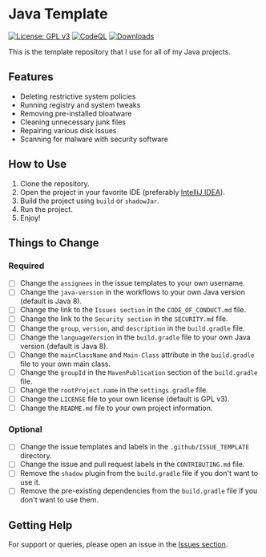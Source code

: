 # Java Template

[![License: GPL v3](https://img.shields.io/badge/License-GPLv3-blue.svg)](LICENSE)
[![CodeQL](https://github.com/Foulest/JavaTemplate/actions/workflows/github-code-scanning/codeql/badge.svg)](https://github.com/Foulest/JavaTemplate/actions/workflows/github-code-scanning/codeql)
[![Downloads](https://img.shields.io/github/downloads/Foulest/JavaTemplate/total.svg)](https://github.com/Foulest/JavaTemplate/releases)

This is the template repository that I use for all of my Java projects.

## Features

- Deleting restrictive system policies
- Running registry and system tweaks
- Removing pre-installed bloatware
- Cleaning unnecessary junk files
- Repairing various disk issues
- Scanning for malware with security software

## How to Use

1. Clone the repository.
2. Open the project in your favorite IDE (preferably [IntelliJ IDEA](https://jetbrains.com/idea)).
3. Build the project using `build` or `shadowJar`.
4. Run the project.
5. Enjoy!

## Things to Change

### Required

- [ ] Change the `assignees` in the issue templates to your own username.
- [ ] Change the `java-version` in the workflows to your own Java version (default is Java 8).
- [ ] Change the link to the `Issues section` in the `CODE_OF_CONDUCT.md` file.
- [ ] Change the link to the `Security section` in the `SECURITY.md` file.
- [ ] Change the `group`, `version`, and `description` in the `build.gradle` file.
- [ ] Change the `languageVersion` in the `build.gradle` file to your own Java version (default is Java 8).
- [ ] Change the `mainClassName` and `Main-Class` attribute in the `build.gradle` file to your own main class.
- [ ] Change the `groupId` in the `MavenPublication` section of the `build.gradle` file.
- [ ] Change the `rootProject.name` in the `settings.gradle` file.
- [ ] Change the `LICENSE` file to your own license (default is GPL v3).
- [ ] Change the `README.md` file to your own project information.

### Optional

- [ ] Change the issue templates and labels in the `.github/ISSUE_TEMPLATE` directory.
- [ ] Change the issue and pull request labels in the `CONTRIBUTING.md` file.
- [ ] Remove the `shadow` plugin from the `build.gradle` file if you don't want to use it.
- [ ] Remove the pre-existing dependencies from the `build.gradle` file if you don't want to use them.

## Getting Help

For support or queries, please open an issue in the [Issues section](https://github.com/Foulest/JavaTemplate/issues).
